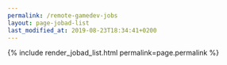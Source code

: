 ```yaml
---
permalink: /remote-gamedev-jobs
layout: page-jobad-list
last_modified_at: 2019-08-23T18:34:41+0200
---
```

{% include render_jobad_list.html permalink=page.permalink %}
